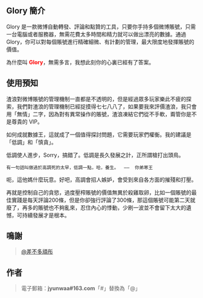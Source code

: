 ## Glory 簡介

Glory 是一款微博自動轉發、評論和點贊的工具，只要你手持多個微博賬號，只需一台電腦或者服務器，無需花費太多時間和精力就可以做出漂亮的數據。通過 Glory，你可以對每個賬號進行精確細微、有計劃的管理，最大限度地發揮賬號的價值。

為什麼叫 <span style="color: red; font-weight: bold;">Glory</span>，無需多言，我想此刻你的心裏已經有了答案。

## 使用預知

渣浪對微博賬號的管理機制一直都是不透明的，但是經過眾多玩家樂此不疲的探索，我們對渣浪的管理機制已經捉摸得七七八八了，如果要我來評價渣浪，我只會用「無情」二字，因為對有異常操作的賬號，渣浪凍結它們從不手軟，甭管你是不是尊貴的 VIP。

如何成就數據王，這就成了一個值得探討問題，它需要玩家們權衡。我的建議是「低調」和「慎貪」。

低調使人進步，Sorry，搞錯了。低調是長久發展之計，正所謂槍打出頭鳥。

```motto
有一句話叫做過於高調死的太早，低調一點，哈，養生。  ——  你弟寒王
```

呃，這他媽什麼玩意。好吧，高調會招人嫉妒，會受到來自各方面的摧殘和打壓。

再就是控制自己的貪慾，過度壓榨賬號的價值無異於殺雞取卵，比如一個賬號的最佳實踐是每天評論200條，但是你卻強行評論了300條，那這個賬號可能第二天就廢了，再多的賬號也不夠亂來，忍住內心的悸動，少刷一波並不會留下太大的遺憾，可持續發展才是根本。


## 鳴謝

> [@差不多頑彤](https://weibo.com/u/5822580734)

## 作者

> 電子郵箱：**jyunwaa#163.com**「#」替換為「@」